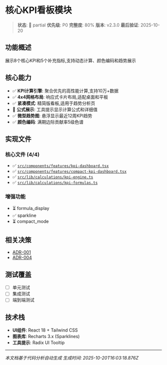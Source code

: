 # 核心KPI看板模块

> **状态**: 🚧 partial
> **优先级**: P0
> **完整度**: 80%
> **版本**: v2.3.0
> **最后验证**: 2025-10-20

## 功能概述

展示8个核心KPI和5个补充指标,支持动态计算、颜色编码和趋势展示

## 核心能力

- ✅ **KPI计算引擎**: 聚合优先的高性能计算,支持10万+数据
- ✅ **4x4网格布局**: 响应式卡片布局,适配桌面和平板
- ✅ **紧凑模式**: 精简版看板,适用于趋势分析页
- 🚧 **公式展示**: 工具提示显示计算公式和详细值
- ✅ **微型趋势图**: 悬浮显示最近12周KPI趋势
- ✅ **颜色编码**: 满期边际贡献率5级色谱

## 实现文件

### 核心文件 (4/4)

- ✅ [`src/components/features/kpi-dashboard.tsx`](../../../src/components/features/kpi-dashboard.tsx)
- ✅ [`src/components/features/compact-kpi-dashboard.tsx`](../../../src/components/features/compact-kpi-dashboard.tsx)
- ✅ [`src/lib/calculations/kpi-engine.ts`](../../../src/lib/calculations/kpi-engine.ts)
- ✅ [`src/lib/calculations/kpi-formulas.ts`](../../../src/lib/calculations/kpi-formulas.ts)

### 增强功能

- ⏳ formula_display
- ✅ sparkline
- ⏳ compact_mode

## 相关决策

- [ADR-001](../../02_decisions/ADR-001.md)
- [ADR-004](../../02_decisions/ADR-004.md)

## 测试覆盖

- [ ] 单元测试
- [ ] 集成测试
- [ ] 端到端测试

## 技术栈

- **UI组件**: React 18 + Tailwind CSS
- **图表库**: Recharts 3.x (Sparklines)
- **工具提示**: Radix UI Tooltip

---

*本文档基于代码分析自动生成*
*生成时间: 2025-10-20T16:03:18.876Z*
